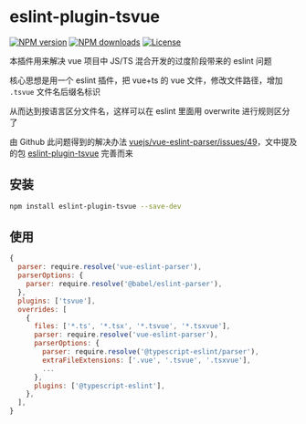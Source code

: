 # eslint-plugin-tsvue

[![NPM version](https://img.shields.io/npm/v/eslint-plugin-tsvue.svg?style=flat)](https://npmjs.org/package/eslint-plugin-tsvue)
[![NPM downloads](https://img.shields.io/npm/dm/eslint-plugin-tsvue.svg?style=flat)](https://npmjs.org/package/eslint-plugin-tsvue)
[![License](https://img.shields.io/github/license/maxming2333/lint.svg?style=flat)](https://github.com/maxming2333/lint/blob/main/LICENSE)

本插件用来解决 vue 项目中 JS/TS 混合开发的过度阶段带来的 eslint 问题

核心思想是用一个 eslint 插件，把 vue+ts 的 vue 文件，修改文件路径，增加 `.tsvue` 文件名后缀名标识

从而达到按语言区分文件名，这样可以在 eslint 里面用 overwrite 进行规则区分了

由 Github 此问题得到的解决办法 [vuejs/vue-eslint-parser/issues/49](https://github.com/vuejs/vue-eslint-parser/issues/49#issuecomment-806852933)，文中提及的包 [eslint-plugin-tsvue](https://github.com/mjeanroy/eslint-plugin-tsvue-sample/tree/master/eslint-plugin-tsvue) 完善而来

## 安装

```bash
npm install eslint-plugin-tsvue --save-dev
```

## 使用

```js
{
  parser: require.resolve('vue-eslint-parser'),
  parserOptions: {
    parser: require.resolve('@babel/eslint-parser'),
  },
  plugins: ['tsvue'],
  overrides: [
    {
      files: ['*.ts', '*.tsx', '*.tsvue', '*.tsxvue'],
      parser: require.resolve('vue-eslint-parser'),
      parserOptions: {
        parser: require.resolve('@typescript-eslint/parser'),
        extraFileExtensions: ['.vue', '.tsvue', '.tsxvue'],
        ...
      },
      plugins: ['@typescript-eslint'],
    },
  ],
}
```
